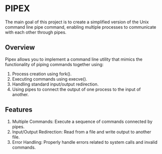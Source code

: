 # PIPEX
The main goal of this project is to create a simplified version of the Unix command line pipe command, enabling multiple processes to communicate with each other through pipes.

## Overview
Pipex allows you to implement a command line utility that mimics the functionality of piping commands together using:

1. Process creation using fork().
2. Executing commands using execve().
3. Handling standard input/output redirection.
4. Using pipes to connect the output of one process to the input of another.

## Features
1. Multiple Commands: Execute a sequence of commands connected by pipes.
2. Input/Output Redirection: Read from a file and write output to another file.
3. Error Handling: Properly handle errors related to system calls and invalid commands.
